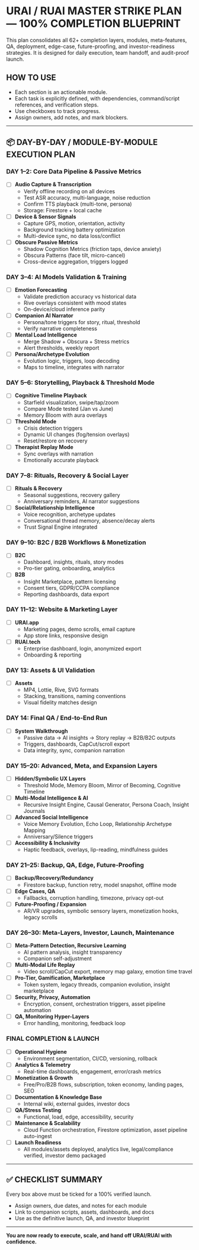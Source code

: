 # URAI / RUAI MASTER STRIKE PLAN — 100% COMPLETION BLUEPRINT

This plan consolidates all 62+ completion layers, modules, meta-features, QA, deployment, edge-case, future-proofing, and investor-readiness strategies. It is designed for daily execution, team handoff, and audit-proof launch.

## HOW TO USE
- Each section is an actionable module.
- Each task is explicitly defined, with dependencies, command/script references, and verification steps.
- Use checkboxes to track progress.
- Assign owners, add notes, and mark blockers.

---

## 📦 DAY-BY-DAY / MODULE-BY-MODULE EXECUTION PLAN

### DAY 1–2: Core Data Pipeline & Passive Metrics

- [ ] **Audio Capture & Transcription**
    - Verify offline recording on all devices
    - Test ASR accuracy, multi-language, noise reduction
    - Confirm TTS playback (multi-tone, persona)
    - Storage: Firestore + local cache
- [ ] **Device & Sensor Signals**
    - Capture GPS, motion, orientation, activity
    - Background tracking battery optimization
    - Multi-device sync, no data loss/conflict
- [ ] **Obscure Passive Metrics**
    - Shadow Cognition Metrics (friction taps, device anxiety)
    - Obscura Patterns (face tilt, micro-cancel)
    - Cross-device aggregation, triggers logged

### DAY 3–4: AI Models Validation & Training

- [ ] **Emotion Forecasting**
    - Validate prediction accuracy vs historical data
    - Rive overlays consistent with mood states
    - On-device/cloud inference parity
- [ ] **Companion AI Narrator**
    - Persona/tone triggers for story, ritual, threshold
    - Verify narrative completeness
- [ ] **Mental Load Intelligence**
    - Merge Shadow + Obscura + Stress metrics
    - Alert thresholds, weekly report
- [ ] **Persona/Archetype Evolution**
    - Evolution logic, triggers, loop decoding
    - Maps to timeline, integrates with narrator

### DAY 5–6: Storytelling, Playback & Threshold Mode

- [ ] **Cognitive Timeline Playback**
    - Starfield visualization, swipe/tap/zoom
    - Compare Mode tested (Jan vs June)
    - Memory Bloom with aura overlays
- [ ] **Threshold Mode**
    - Crisis detection triggers
    - Dynamic UI changes (fog/tension overlays)
    - Reset/restore on recovery
- [ ] **Therapist Replay Mode**
    - Sync overlays with narration
    - Emotionally accurate playback

### DAY 7–8: Rituals, Recovery & Social Layer

- [ ] **Rituals & Recovery**
    - Seasonal suggestions, recovery gallery
    - Anniversary reminders, AI narrator suggestions
- [ ] **Social/Relationship Intelligence**
    - Voice recognition, archetype updates
    - Conversational thread memory, absence/decay alerts
    - Trust Signal Engine integrated

### DAY 9–10: B2C / B2B Workflows & Monetization

- [ ] **B2C**
    - Dashboard, insights, rituals, story modes
    - Pro-tier gating, onboarding, analytics
- [ ] **B2B**
    - Insight Marketplace, pattern licensing
    - Consent tiers, GDPR/CCPA compliance
    - Reporting dashboards, data export

### DAY 11–12: Website & Marketing Layer

- [ ] **URAI.app**
    - Marketing pages, demo scrolls, email capture
    - App store links, responsive design
- [ ] **RUAI.tech**
    - Enterprise dashboard, login, anonymized export
    - Onboarding & reporting

### DAY 13: Assets & UI Validation

- [ ] **Assets**
    - MP4, Lottie, Rive, SVG formats
    - Stacking, transitions, naming conventions
    - Visual fidelity matches design

### DAY 14: Final QA / End-to-End Run

- [ ] **System Walkthrough**
    - Passive data → AI insights → Story replay → B2B/B2C outputs
    - Triggers, dashboards, CapCut/scroll export
    - Data integrity, sync, companion narration

### DAY 15–20: Advanced, Meta, and Expansion Layers

- [ ] **Hidden/Symbolic UX Layers**
    - Threshold Mode, Memory Bloom, Mirror of Becoming, Cognitive Timeline
- [ ] **Multi-Modal Intelligence & AI**
    - Recursive Insight Engine, Causal Generator, Persona Coach, Insight Journals
- [ ] **Advanced Social Intelligence**
    - Voice Memory Evolution, Echo Loop, Relationship Archetype Mapping
    - Anniversary/Silence triggers
- [ ] **Accessibility & Inclusivity**
    - Haptic feedback, overlays, lip-reading, mindfulness guides

### DAY 21–25: Backup, QA, Edge, Future-Proofing

- [ ] **Backup/Recovery/Redundancy**
    - Firestore backup, function retry, model snapshot, offline mode
- [ ] **Edge Cases, QA**
    - Fallbacks, corruption handling, timezone, privacy opt-out
- [ ] **Future-Proofing / Expansion**
    - AR/VR upgrades, symbolic sensory layers, monetization hooks, legacy scrolls

### DAY 26–30: Meta-Layers, Investor, Launch, Maintenance

- [ ] **Meta-Pattern Detection, Recursive Learning**
    - AI pattern analysis, insight transparency
    - Companion self-adjustment
- [ ] **Multi-Modal Life Replay**
    - Video scroll/CapCut export, memory map galaxy, emotion time travel
- [ ] **Pro-Tier, Gamification, Marketplace**
    - Token system, legacy threads, companion evolution, insight marketplace
- [ ] **Security, Privacy, Automation**
    - Encryption, consent, orchestration triggers, asset pipeline automation
- [ ] **QA, Monitoring Hyper-Layers**
    - Error handling, monitoring, feedback loop

### FINAL COMPLETION & LAUNCH

- [ ] **Operational Hygiene**
    - Environment segmentation, CI/CD, versioning, rollback
- [ ] **Analytics & Telemetry**
    - Real-time dashboards, engagement, error/crash metrics
- [ ] **Monetization & Growth**
    - Free/Pro/B2B flows, subscription, token economy, landing pages, SEO
- [ ] **Documentation & Knowledge Base**
    - Internal wiki, external guides, investor docs
- [ ] **QA/Stress Testing**
    - Functional, load, edge, accessibility, security
- [ ] **Maintenance & Scalability**
    - Cloud Function orchestration, Firestore optimization, asset pipeline auto-ingest
- [ ] **Launch Readiness**
    - All modules/assets deployed, analytics live, legal/compliance verified, investor demo packaged

---

## ✅ CHECKLIST SUMMARY

Every box above must be ticked for a 100% verified launch.

- Assign owners, due dates, and notes for each module
- Link to companion scripts, assets, dashboards, and docs
- Use as the definitive launch, QA, and investor blueprint

---

**You are now ready to execute, scale, and hand off URAI/RUAI with confidence.**